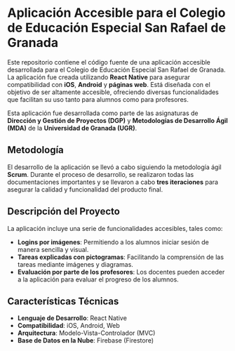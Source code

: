 # Aplicación Accesible para el Colegio de Educación Especial San Rafael de Granada

Este repositorio contiene el código fuente de una aplicación accesible desarrollada para el Colegio de Educación Especial San Rafael de Granada. La aplicación fue creada utilizando **React Native** para asegurar compatibilidad con **iOS**, **Android** y **páginas web**. Está diseñada con el objetivo de ser altamente accesible, ofreciendo diversas funcionalidades que facilitan su uso tanto para alumnos como para profesores.

Esta aplicación fue desarrollada como parte de las asignaturas de **Dirección y Gestión de Proyectos (DGP)** y **Metodologías de Desarrollo Ágil (MDA)** de la **Universidad de Granada (UGR)**.

## Metodología

El desarrollo de la aplicación se llevó a cabo siguiendo la metodología ágil **Scrum**. Durante el proceso de desarrollo, se realizaron todas las documentaciones importantes y se llevaron a cabo **tres iteraciones** para asegurar la calidad y funcionalidad del producto final.

## Descripción del Proyecto

La aplicación incluye una serie de funcionalidades accesibles, tales como:

- **Logins por imágenes**: Permitiendo a los alumnos iniciar sesión de manera sencilla y visual.
- **Tareas explicadas con pictogramas**: Facilitando la comprensión de las tareas mediante imágenes y diagramas.
- **Evaluación por parte de los profesores**: Los docentes pueden acceder a la aplicación para evaluar el progreso de los alumnos.

## Características Técnicas

- **Lenguaje de Desarrollo**: React Native
- **Compatibilidad**: iOS, Android, Web
- **Arquitectura**: Modelo-Vista-Controlador (MVC)
- **Base de Datos en la Nube**: Firebase (Firestore)
